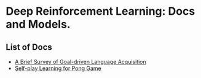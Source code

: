 # Deep Reinforcement Learning: Docs and Models.

## List of Docs

- [A Brief Survey of Goal-driven Language Acquisition](https://github.com/xinghai-sun/deep-rl/blob/master/docs/language_acquisition.md)
- [Self-play Learning for Pong Game](https://github.com/xinghai-sun/deep-rl/blob/master/docs/selfplay_pong.md)
